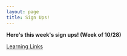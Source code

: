 ```yaml
---
layout: page
title: Sign Ups!
---
```



**Here's this week's sign ups! (Week of 10/28)**

[Learning Links](https://www.signupgenius.com/go/30E0B4AA5AD2FA7FE3-learning4)
